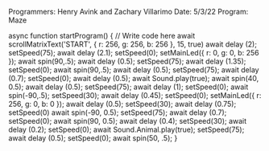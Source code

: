 Programmers: Henry Avink and Zachary Villarimo
Date: 5/3/22
Program: Maze

async function startProgram() {
	// Write code here
	await scrollMatrixText('START', { r: 256, g: 256, b: 256 }, 15, true)
	await delay (2);
	setSpeed(75);
	await delay (2.1);
	setSpeed(0);
	setMainLed({ r: 0, g: 0, b: 256 });
	await spin(90,.5);
	await delay (0.5);
	setSpeed(75);
	await delay (1.35);
	setSpeed(0);
	await spin(90,.5);
	await delay (0.5);
	setSpeed(75);
	await delay (0.7);
	setSpeed(0);
	await delay (0.5);
	await Sound.play(true);
	await spin(40, 0.5);
	await delay (0.5);
	setSpeed(75);
	await delay (1);
	setSpeed(0);
	await spin(-90,.5);
	setSpeed(30);
	await delay (0.45);
	setSpeed(0);
	setMainLed({ r: 256, g: 0, b: 0 });
	await delay (0.5);
	setSpeed(30);
	await delay (0.75);
	setSpeed(0)
	await spin(-90, 0.5);
	setSpeed(75);
	await delay (0.7);
	setSpeed(0);
	await spin(90, 0.5);
	await delay (0.4);
	setSpeed(30);
	await delay (0.2);
	setSpeed(0);
	await Sound.Animal.play(true);
	setSpeed(75);
	await delay (0.5);
	setSpeed(0);
	await spin(50, .5);
}

